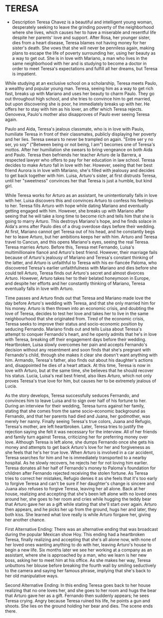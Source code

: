 # TERESA 

- Description
Teresa Chavez is a beautiful and intelligent young woman, desperately seeking to leave the grinding poverty of the neighborhood where she lives, which causes her to have a miserable and resentful life despite her parents' love and support. After Rosa, her younger sister, dies from a heart disease, Teresa blames not having money for her sister's death. She vows that she will never be penniless again, making plans to escape the life of poverty surrounding her, using her beauty as a way to get out. She is in love with Mariano, a man who lives in the same neighborhood with her and is studying to become a doctor in order to meet Teresa's expectations and fulfill all her dreams, but Teresa is impatient.

While studying at an exclusive school on a scholarship, Teresa meets Paulo, a wealthy and popular young man. Teresa, seeing him as a way to get rich fast, breaks up with Mariano and uses her beauty to charm Paulo. They go out throughout high school, and she tries to convince him to get married, but upon discovering she is poor, he immediately breaks up with her. He offers her to stay with him as his lover, an offer which Teresa rejects. Genoveva, Paulo's mother also disapproves of Paulo ever seeing Teresa again.

Paulo and Aida, Teresa's jealous classmate, who is in love with Paulo, humiliate Teresa in front of their classmates, publicly displaying her poverty and her lies. Teresa swears to never be trampled on again. "Entre ser y no ser, yo soy" ("Between being or not being, I am") becomes one of Teresa's mottos. After her humiliation she swears to bring vengeance on both Aida and Paulo. Teresa then befriends her teacher Arturo de la Barrera, a respected lawyer who offers to pay for her education in law school. Teresa decides to make Arturo fall in love with her. However, seeing that her best friend Aurora is in love with Mariano, she's filled with jealousy and decides to get back together with him. Luisa, Arturo's sister, at first distrusts Teresa, until her "sweetness" convinces her that Teresa is just a humble, but kind girl.

While Teresa works for Arturo as an assistant, he unintentionally falls in love with her. Luisa discovers this and convinces Arturo to confess his feelings to her. Teresa fills Arturo with hope while dating Mariano and eventually getting engaged with him. However, she breaks up with Mariano after seeing that he will take a long time to become rich and tells him that she is going to marry Arturo. This destroys Mariano's hope, and he finds solace in Aida's arms after Paulo dies of a drug overdose days before their wedding. At first, Mariano cannot get Teresa out of his head, and he constantly begs her to leave Arturo, but her ambitions keeps her with him. Arturo and Teresa travel to Cancun, and this opens Mariano's eyes, seeing the real Teresa. Teresa marries Arturo. Before this, Teresa met Fernando, Luisa's multimillionaire fiancé and Arturo's best friend. However, their marriage fails because of Arturo's jealousy of Mariano and Teresa's constant thinking of the latter, and Arturo is unfaithful to Teresa with his ex-fiancée Paloma, who discovered Teresa's earlier unfaithfulness with Mariano and dies before she could tell Arturo, Teresa finds out Arturo's secret and almost divorces Arturo. However, Arturo takes her to their belated honeymoon in Europe, and despite her efforts and her constantly thinking of Mariano, Teresa eventually falls in love with Arturo.

Time passes and Arturo finds out that Teresa and Mariano made love the day before Arturo's wedding with Teresa, and that she only married him for his money. Arturo is then thrown into an economic crisis, and doubting the love of Teresa, decides to test her love and takes her to live in the same neighbourhood that she originated from. Tired of the economic crisis, Teresa seeks to improve their status and socio-economic position by seducing Fernando. Mariano finds out and tells Luisa about Teresa's attempt to conquer Fernando's heart, and he openly admits that he's in love with Teresa, breaking off their engagement days before their wedding. Heartbroken, Luisa slowly overcomes her pain and accepts Fernando's decision without any resentment and soon finds that she's pregnant with Fernando's child, through she makes it clear she doesn't want anything with him. Armando, Teresa's father, also finds out about his daughter's actions and, disappointed he dies of a heart attack. At this time, Teresa is now in love with Arturo, but at the same time, she believes that he should recover his status. Lucia, Luisa's real best friend, also likes Arturo, which not only proves Teresa's true love for him, but causes her to be extremely jealous of Lucia.

As the story develops, Teresa successfully seduces Fernando, and convinces him to leave Luisa and to sign over half of his fortune to her. During an interview for their wedding, Teresa turns against her family, stating that she comes from the same socio-economic background as Fernando, and that her parents had died and Juana, her godmother, was merely her nanny. Finally seeing Teresa's true colors, Juana and Refugio, Teresa's mother, are left heartbroken. Later, Teresa tries to justify the rejection saying she felt it was necessary for the interview. All of her friends and family turn against Teresa, criticizing her for preferring money over love. Although Teresa is left alone, she dumps Fernando once she gets his money and attempts to get back Arturo's love for her and forgiveness as she feels that he's her true love. When Arturo is involved in a car accident, Teresa searches for him and he is immediately transported to a nearby hospital. As he slowly recovers, he rejects her for not loving him earlier. Teresa donates all her half of Fernando's money to Paloma's foundation for children after Fernando rejected receiving the stolen fortune. As Teresa tries to correct her mistakes, Refugio denies it as she feels that it's too early to forgive Teresa and can't be sure if her daughter's change is sincere and Juana also refuses to forgive Teresa, leaving her all alone. Back at her house, realizing and accepting that she's been left alone with no loved ones around her, she goes to her room and cries while hugging the teddy bear that Arturo gave her as a gift while stating that she'll start over again. Arturo then appears, and he picks her up from the ground, hugs her and later, they both kiss. She learned what love really is while Arturo forgave her, giving her another chance.

First Alternative Ending: There was an alternative ending that was broadcast during the popular Mexican show Hoy. This ending had a heartbroken Teresa, finally realizing and accepting that she's all alone now, with none of her loved ones wanting anything to do with her, leaving Arturo's house to begin a new life. Six months later we see her working at a company as an assistant, where she is approached by a man, who we learn is her new boss, asking her to meet him at his office. As she makes her way, Teresa unbuttons her blouse before breaking the fourth wall by smiling seductively to the camera and saying her famous phrase, implying that she's back to her old manipulative ways.

Second Alternative Ending: In this ending Teresa goes back to her house realizing that no one loves her, and she goes to her room and hugs the bear that Arturo gave her as a gift. Fernando then suddenly appears; he sees Teresa crying. Angry because Teresa ruined his life, he points a gun and shoots. She lies on the ground holding her bear and dies. The scene ends there.